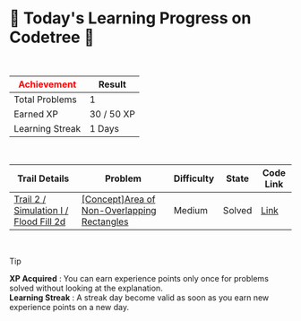 # 🌲 Today's Learning Progress on Codetree 🌲

<br />

| <span style="color:red;display:block;text-align:center;"> **Achievement**</span> | Result |
|---|---|
|Total Problems| 1 |
| Earned XP | 30 / 50 XP |
| Learning Streak | 1 Days |

<br />

|Trail Details|Problem|Difficulty|State|Code Link|
|---|---|---|---|---|
|[Trail 2 / Simulation I / Flood Fill 2d](https://www.codetree.ai/trail-info/novice-mid/)|[[Concept]Area of Non-Overlapping Rectangles](https://www.codetree.ai/trails/complete/curated-cards/intro-area-of-non-overlapping-rectangle/)|Medium|Solved|[Link](https://github.com/kangmoonsu/DSA-study/blob/main/250915/Area%20of%20Non-Overlapping%20Rectangles/area-of-non-overlapping-rectangle.py)|


<br />

> [!TIP]
> **XP Acquired** : You can earn experience points only once for problems solved without looking at the explanation.  
> **Learning Streak** : A streak day become valid as soon as you earn new experience points on a new day.

